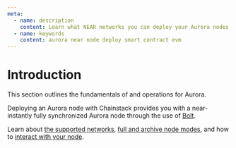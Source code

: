 ```yaml
---
meta:
  - name: description
    content: Learn what NEAR networks you can deploy your Aurora nodes on, how to deploy a smart contract, how to connect to your Aurora node.
  - name: keywords
    content: aurora near node deploy smart contract evm
---
```


# Introduction

This section outlines the fundamentals of and operations for Aurora.

Deploying an Aurora node with Chainstack provides you with a near-instantly fully synchronized Aurora node through the use of [Bolt](/glossary/bolt).

Learn about [the supported networks](/operations/aurora/networks), [full and archive node modes](/operations/aurora/modes), and how to [interact with your node](/operations/aurora/tools).
